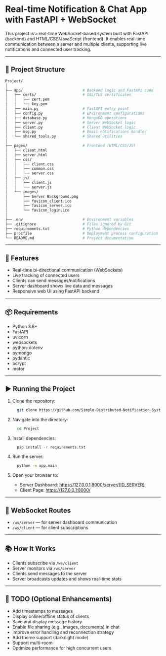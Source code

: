 
# Real-time Notification & Chat App with FastAPI + WebSocket

This project is a real-time WebSocket-based system built with FastAPI (backend) and HTML/CSS/JavaScript (frontend). It enables real-time communication between a server and multiple clients, supporting live notifications and connected user tracking.

---

## 🔧 Project Structure

```bash
Project/
│
├── app/                           # Backend logic and FastAPI code
│   ├── certs/                     # SSL/TLS certificates
│   │   ├── cert.pem
│   │   └── key.pem
│   ├── main.py                    # FastAPI entry point
│   ├── config.py                  # Environment configurations
│   ├── database.py                # MongoDB operations
│   ├── server.py                  # Server WebSocket logic
│   ├── client.py                  # Client WebSocket logic
│   ├── msg.py                     # Email notifications handler
│   └── shared_tools.py            # Shared utilities
│
├── pages/                         # Frontend (HTML/CSS/JS)
│   ├── client.html
│   ├── server.html
│   ├── css/
│   │   ├── client.css
│   │   ├── common.css
│   │   └── server.css
│   ├── js/
│   │   ├── client.js
│   │   └── server.js
│   └── images/
│       ├── Server Background.png
│       ├── favicon_client.ico
│       ├── favicon_server.ico
│       └── favicon_login.ico
│
├── .env                           # Environment variables
├── .gitignore                     # Files ignored by Git
├── requirements.txt               # Python dependencies
├── procfile                       # Deployment process configuration
└── README.md                      # Project documentation
```

---

## 🚀 Features

- Real-time bi-directional communication (WebSockets)
- Live tracking of connected users
- Clients can send messages/notifications
- Server dashboard shows live data and messages
- Responsive web UI using FastAPI backend

---

## 📦 Requirements

- Python 3.8+
- FastAPI
- uvicorn
- websockets
- python-dotenv
- pymongo
- pydantic
- bcrypt
- motor

---

## ▶️ Running the Project

1. Clone the repository:
  
    ```bash
      git clone https://github.com/Simple-Distributed-Notification-System/Simple-Distributed-Notification-System.git
    ```

2. Navigate into the directory:

    ```bash
      cd Project
    ```

3. Install dependencies:

    ```bash
      pip install -r requirements.txt
    ```

4. Run the server:

    ```bash
      python -m app.main
    ```

5. Open your browser to:

   - Server Dashboard: <https://127.0.0.1:8000/server/{ID_SERVER}>
   - Client Page: <https://127.0.0.1:8000/>

---

## 🔌 WebSocket Routes

- `/ws/server` — for server dashboard communication
- `/ws/client` — for client subscriptions

---

## 📚 How It Works

- Clients subscribe via `/ws/client`
- Server monitors via `/ws/server`
- Clients send messages to the server
- Server broadcasts updates and shows real-time stats

---

## 📌 TODO (Optional Enhancements)

- Add timestamps to messages
- Display online/offline status of clients
- Save and display message history
- Enable file sharing (e.g., images, documents) in chat
- Improve error handling and reconnection strategy
- Add theme support (dark/light mode)
- Support multi-room
- Optimize performance for high concurrent users
